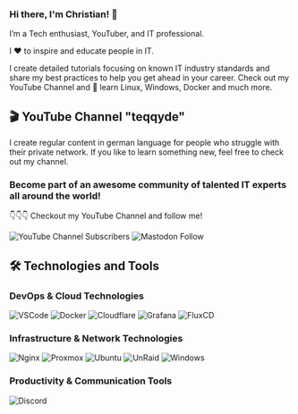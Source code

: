 ### Hi there, I'm Christian! 👋

I’m a Tech enthusiast, YouTuber, and IT professional.

I ❤️ to inspire and educate people in IT.

I create detailed tutorials focusing on known IT industry standards and share my best practices to help you get ahead in your career. Check out my YouTube Channel and 🚀 learn Linux, Windows, Docker and much more.

## 🎬 YouTube Channel "teqqyde"

I create regular content in german language for people who struggle with their private network. If you like to learn something new, feel free to check out my channel.

### Become part of an awesome community of talented IT experts all around the world!

👇👇👇 Checkout my YouTube Channel and follow me!

![YouTube Channel Subscribers](https://img.shields.io/youtube/channel/subscribers/UCnBQ7GosWO57aTpm2wR7Q7Q?label=YouTube%20Channel&style=flat-square)
![Mastodon Follow](https://img.shields.io/mastodon/follow/110577744439535455?domain=teqqy.social)



## 🛠️ Technologies and Tools
### DevOps & Cloud Technologies
<p>
  <img alt="VSCode" src="https://img.shields.io/badge/-VSCode-007ACC?style=flat&logo=visual-studio-code&logoColor=white" /> 
  <img alt="Docker" src="https://img.shields.io/badge/-Docker-2496ED?style=flat&logo=docker&logoColor=white" />
  <img alt="Cloudflare" src="https://img.shields.io/badge/-Cloudflare-F38020?style=flat&logo=cloudflare&logoColor=white" /> 
  <img alt="Grafana" src="https://img.shields.io/badge/-Grafana-F46800?style=flat&logo=grafana&logoColor=white" />
  <img alt="FluxCD" src="https://img.shields.io/badge/-FluxCD-2496ED?style=flat&logo=githubactions&logoColor=white" />
</p>

### Infrastructure & Network Technologies
<p>
  <img alt="Nginx" src="https://img.shields.io/badge/-Nginx-009639?style=flat&logo=nginx&logoColor=white" />
  <img alt="Proxmox" src="https://img.shields.io/badge/-Proxmox-E57000?style=flat&logo=proxmox&logoColor=white" /> 
  <img alt="Ubuntu" src="https://img.shields.io/badge/-Ubuntu-E95420?style=flat&logo=ubuntu&logoColor=white" />
  <img alt="UnRaid" src="https://img.shields.io/badge/-UnRaid-E57000?style=flat&logo=unraid&logoColor=white" /> 
  <img alt="Windows" src="https://img.shields.io/badge/-Windows-007ACC?style=flat&logo=windows&logoColor=white" />
</p>

### Productivity & Communication Tools
<p>
  <img alt="Discord" src="https://img.shields.io/badge/-Discord-5865F2?style=flat&logo=discord&logoColor=white" />
</p>
